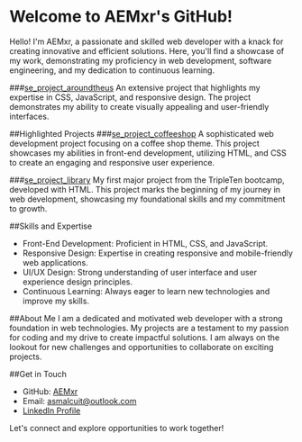 # Welcome to AEMxr's GitHub!

Hello! I'm AEMxr, a passionate and skilled web developer with a knack for creating innovative and efficient solutions. Here, you'll find a showcase of my work, demonstrating my proficiency in web development, software engineering, and my dedication to continuous learning.

###[se_project_aroundtheus](https://github.com/AEMxr/se_project_aroundtheus)
An extensive project that highlights my expertise in CSS, JavaScript, and responsive design. The project demonstrates my ability to create visually appealing and user-friendly interfaces.

##Highlighted Projects
###[se_project_coffeeshop](https://github.com/AEMxr/se_project_coffeeshop)
A sophisticated web development project focusing on a coffee shop theme. This project showcases my abilities in front-end development, utilizing HTML, and CSS to create an engaging and responsive user experience.

###[se_project_library](https://github.com/AEMxr/se_project_library)
My first major project from the TripleTen bootcamp, developed with HTML. This project marks the beginning of my journey in web development, showcasing my foundational skills and my commitment to growth.

##Skills and Expertise
- Front-End Development: Proficient in HTML, CSS, and JavaScript.
- Responsive Design: Expertise in creating responsive and mobile-friendly web applications.
- UI/UX Design: Strong understanding of user interface and user experience design principles.
- Continuous Learning: Always eager to learn new technologies and improve my skills.

##About Me
I am a dedicated and motivated web developer with a strong foundation in web technologies. My projects are a testament to my passion for coding and my drive to create impactful solutions. I am always on the lookout for new challenges and opportunities to collaborate on exciting projects.

##Get in Touch
- GitHub: [AEMxr](https://github.com/AEMxr/)
- Email: asmalcuit@outlook.com
- [LinkedIn Profile](https://www.linkedin.com/in/anthony-malcuit-565640250/)

Let's connect and explore opportunities to work together!
<!--
**AEMxr/AEMxr** is a ✨ _special_ ✨ repository because its `README.md` (this file) appears on your GitHub profile.

Here are some ideas to get you started:

- 🔭 I’m currently working on ...
- 🌱 I’m currently learning ...
- 👯 I’m looking to collaborate on ...
- 🤔 I’m looking for help with ...
- 💬 Ask me about ...
- 📫 How to reach me: ...
- 😄 Pronouns: ...
- ⚡ Fun fact: ...
-->
